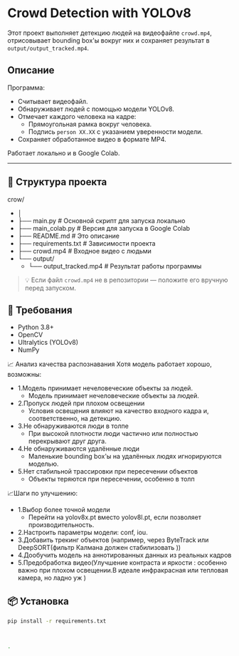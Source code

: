 # Crowd Detection with YOLOv8

Этот проект выполняет детекцию людей на видеофайле `crowd.mp4`, отрисовывает bounding box'ы вокруг них и сохраняет результат в `output/output_tracked.mp4`.

## Описание

Программа:
- Считывает видеофайл.
- Обнаруживает людей с помощью модели YOLOv8.
- Отмечает каждого человека на кадре: 
  - Прямоугольная рамка вокруг человека.
  - Подпись `person XX.XX` с указанием уверенности модели.
- Сохраняет обработанное видео в формате MP4.

Работает локально и в Google Colab.

---

## 📁 Структура проекта
crow/
- │
- ├── main.py                # Основной скрипт для запуска локально
- ├── main_colab.py          # Версия для запуска в Google Colab
- ├── README.md              # Это описание
- ├── requirements.txt       # Зависимости проекта
- ├── crowd.mp4              # Входное видео с людьми
- └── output/
    - └── output_tracked.mp4 # Результат работы программы


> 💡 Если файл `crowd.mp4` не в репозитории — положите его вручную перед запуском.



## 🧰 Требования

- Python 3.8+
- OpenCV
- Ultralytics (YOLOv8)
- NumPy

📈 Анализ качества распознавания
Хотя модель работает хорошо, возможны:
- 1.Модель принимает нечеловеческие объекты за людей.
  - Модель принимает нечеловеческие объекты за людей.
- 2.Пропуск людей при плохом освещении
  - Условия освещения влияют на качество входного кадра и, соответственно, на детекцию.
- 3.Не обнаруживаются люди в толпе
  - При высокой плотности люди частично или полностью перекрывают друг друга.
- 4.Не обнаруживаются удалённые люди
  - Маленькие bounding box'ы на удалённых людях игнорируются моделью.
- 5.Нет стабильной трассировки при пересечении объектов
  - Объекты теряются при пересечении, особенно в толп
  
📈Шаги по улучшению:
- 1.Выбор более точной модели
     - Перейти на yolov8x.pt вместо yolov8l.pt, если позволяет производительность.
- 2.Настроить параметры модели: conf, iou.
- 3.Добавить трекинг объектов (например, через ByteTrack или DeepSORT(фильтр Калмана должен стабилизовать )) 
- 4.Дообучить модель на аннотированных данных из реальных кадров
- 5.Предобработка видео(Улучшение контраста и яркости : особенно важно при плохом освещении.В идеале инфракрасная или тепловая камера, но ладно уж )

## 📦 Установка

```bash
pip install -r requirements.txt



.
